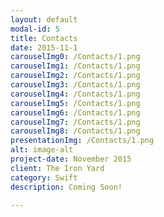 ```yaml
---
layout: default
modal-id: 5
title: Contacts
date: 2015-11-1
carouselImg0: /Contacts/1.png
carouselImg1: /Contacts/1.png
carouselImg2: /Contacts/1.png
carouselImg3: /Contacts/1.png
carouselImg4: /Contacts/1.png
carouselImg5: /Contacts/1.png
carouselImg6: /Contacts/1.png
carouselImg7: /Contacts/1.png
carouselImg8: /Contacts/1.png
presentationImg: /Contacts/1.png
alt: image-alt
project-date: November 2015
client: The Iron Yard
category: Swift
description: Coming Soon!

---
```


